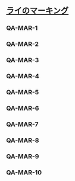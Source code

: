 ## [ライのマーキング](80206)

### QA-MAR-1

### QA-MAR-2

### QA-MAR-3

### QA-MAR-4

### QA-MAR-5

### QA-MAR-6

### QA-MAR-7

### QA-MAR-8

### QA-MAR-9

### QA-MAR-10
